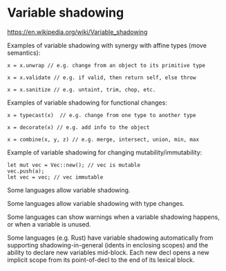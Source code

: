 # Variable shadowing

https://en.wikipedia.org/wiki/Variable_shadowing

Examples of variable shadowing with synergy with affine types (move semantics):

    x = x.unwrap // e.g. change from an object to its primitive type

    x = x.validate // e.g. if valid, then return self, else throw

    x = x.sanitize // e.g. untaint, trim, chop, etc.

Examples of variable shadowing for functional changes:

    x = typecast(x)  // e.g. change from one type to another type

    x = decorate(x) // e.g. add info to the object

    x = combine(x, y, z) // e.g. merge, intersect, union, min, max 

Example of variable shadowing for changing mutability/immutability:

    let mut vec = Vec::new(); // vec is mutable
    vec.push(a);
    let vec = vec; // vec immutable

Some languages allow variable shadowing.

Some languages allow variable shadowing with type changes.

Some languages can show warnings when a variable shadowing happens, or when a variable is unused.

Some languages (e.g. Rust) have variable shadowing automatically from supporting shadowing-in-general (idents in enclosing scopes) and the ability to declare new variables mid-block. Each new decl opens a new implicit scope from its point-of-decl to the end of its lexical block.
